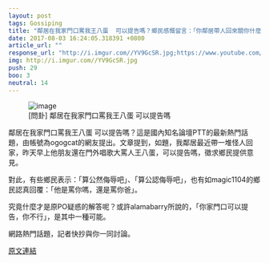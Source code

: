 ```yaml
---
layout: post
tags: Gossiping
title: "鄰居在我家門口罵我王八蛋  可以提告嗎？鄉民感慨留言：「你鄰居帶人回來關你什麼事」。"
date: 2017-08-03 16:24:05.318391 +0800
article_url: ""
response_url: "http://i.imgur.com//YV9GcSR.jpg;https://www.youtube.com//watch//v//2pgCDtjbjSM"
img: http://i.imgur.com//YV9GcSR.jpg
push: 29
boo: 3
neutral: 14
---
```


<figure>
<img src="http://i.imgur.com//YV9GcSR.jpg" alt="image">
<figcaption>
[問卦] 鄰居在我家門口罵我王八蛋  可以提告嗎
</figcaption>
</figure>



鄰居在我家門口罵我王八蛋  可以提告嗎？這是國內知名論壇PTT的最新熱門話題，由帳號為ogogcat的網友提出。文章提到，如題，我鄰居最近帶一堆怪人回家，昨天早上他朋友還在門外唱歌大罵人王八蛋，可以提告嗎，徵求鄉民提供意見。

對此，有些鄉民表示：「算公然侮辱吧」、「算公認侮辱吧」，也有如magic1104的鄉民認真回覆：「他是罵你嗎，還是罵你爸」。

究竟什麼才是原PO疑惑的解答呢？或許alamabarry所說的，「你家門口可以提告，你不行」，是其中一種可能。

網路熱門話題，記者快抄與你一同討論。

<a href = "https://www.ptt.cc/bbs/Gossiping/M.1501218223.A.860.html">原文連結</a>

